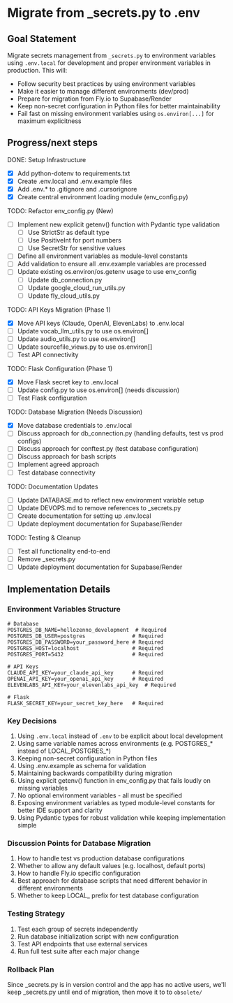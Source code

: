 # Migrate from _secrets.py to .env

## Goal Statement
Migrate secrets management from `_secrets.py` to environment variables using `.env.local` for development and proper environment variables in production. This will:
- Follow security best practices by using environment variables
- Make it easier to manage different environments (dev/prod)
- Prepare for migration from Fly.io to Supabase/Render
- Keep non-secret configuration in Python files for better maintainability
- Fail fast on missing environment variables using `os.environ[...]` for maximum explicitness

## Progress/next steps

DONE: Setup Infrastructure
- [x] Add python-dotenv to requirements.txt
- [x] Create .env.local and .env.example files
- [x] Add .env.* to .gitignore and .cursorignore
- [x] Create central environment loading module (env_config.py)

TODO: Refactor env_config.py (New)
- [ ] Implement new explicit getenv() function with Pydantic type validation
  - [ ] Use StrictStr as default type
  - [ ] Use PositiveInt for port numbers
  - [ ] Use SecretStr for sensitive values
- [ ] Define all environment variables as module-level constants
- [ ] Add validation to ensure all .env.example variables are processed
- [ ] Update existing os.environ/os.getenv usage to use env_config
  - [ ] Update db_connection.py
  - [ ] Update google_cloud_run_utils.py
  - [ ] Update fly_cloud_utils.py

TODO: API Keys Migration (Phase 1)
- [x] Move API keys (Claude, OpenAI, ElevenLabs) to .env.local
- [ ] Update vocab_llm_utils.py to use os.environ[]
- [ ] Update audio_utils.py to use os.environ[]
- [ ] Update sourcefile_views.py to use os.environ[]
- [ ] Test API connectivity

TODO: Flask Configuration (Phase 1)
- [x] Move Flask secret key to .env.local
- [ ] Update config.py to use os.environ[] (needs discussion)
- [ ] Test Flask configuration

TODO: Database Migration (Needs Discussion)
- [x] Move database credentials to .env.local
- [ ] Discuss approach for db_connection.py (handling defaults, test vs prod configs)
- [ ] Discuss approach for conftest.py (test database configuration)
- [ ] Discuss approach for bash scripts
- [ ] Implement agreed approach
- [ ] Test database connectivity

TODO: Documentation Updates
- [ ] Update DATABASE.md to reflect new environment variable setup
- [ ] Update DEVOPS.md to remove references to _secrets.py
- [ ] Create documentation for setting up .env.local
- [ ] Update deployment documentation for Supabase/Render

TODO: Testing & Cleanup
- [ ] Test all functionality end-to-end
- [ ] Remove _secrets.py
- [ ] Update deployment documentation for Supabase/Render

## Implementation Details

### Environment Variables Structure
```
# Database
POSTGRES_DB_NAME=hellozenno_development  # Required
POSTGRES_DB_USER=postgres               # Required
POSTGRES_DB_PASSWORD=your_password_here # Required
POSTGRES_HOST=localhost                 # Required
POSTGRES_PORT=5432                      # Required

# API Keys
CLAUDE_API_KEY=your_claude_api_key      # Required
OPENAI_API_KEY=your_openai_api_key      # Required
ELEVENLABS_API_KEY=your_elevenlabs_api_key  # Required

# Flask
FLASK_SECRET_KEY=your_secret_key_here   # Required
```

### Key Decisions
1. Using `.env.local` instead of `.env` to be explicit about local development
2. Using same variable names across environments (e.g. POSTGRES_* instead of LOCAL_POSTGRES_*)
3. Keeping non-secret configuration in Python files
4. Using .env.example as schema for validation
5. Maintaining backwards compatibility during migration
6. Using explicit getenv() function in env_config.py that fails loudly on missing variables
7. No optional environment variables - all must be specified
8. Exposing environment variables as typed module-level constants for better IDE support and clarity
9. Using Pydantic types for robust validation while keeping implementation simple

### Discussion Points for Database Migration
1. How to handle test vs production database configurations
2. Whether to allow any default values (e.g. localhost, default ports)
3. How to handle Fly.io specific configuration
4. Best approach for database scripts that need different behavior in different environments
5. Whether to keep LOCAL_ prefix for test database configuration

### Testing Strategy
1. Test each group of secrets independently
2. Run database initialization script with new configuration
3. Test API endpoints that use external services
4. Run full test suite after each major change

### Rollback Plan
Since _secrets.py is in version control and the app has no active users, we'll keep _secrets.py until end of migration, then move it to to `obsolete/`

